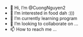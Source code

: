 - 👋 Hi, I’m @CuongNguyen2
- 👀 I’m interested in food dah :)))
- 🌱 I’m currently learning program
- 💞️ I’m looking to collaborate on ...
- 📫 How to reach me ...

<!---
CuongNguyen2/CuongNguyen2 is a ✨ special ✨ repository because its `README.md` (this file) appears on your GitHub profile.
You can click the Preview link to take a look at your changes.
--->
